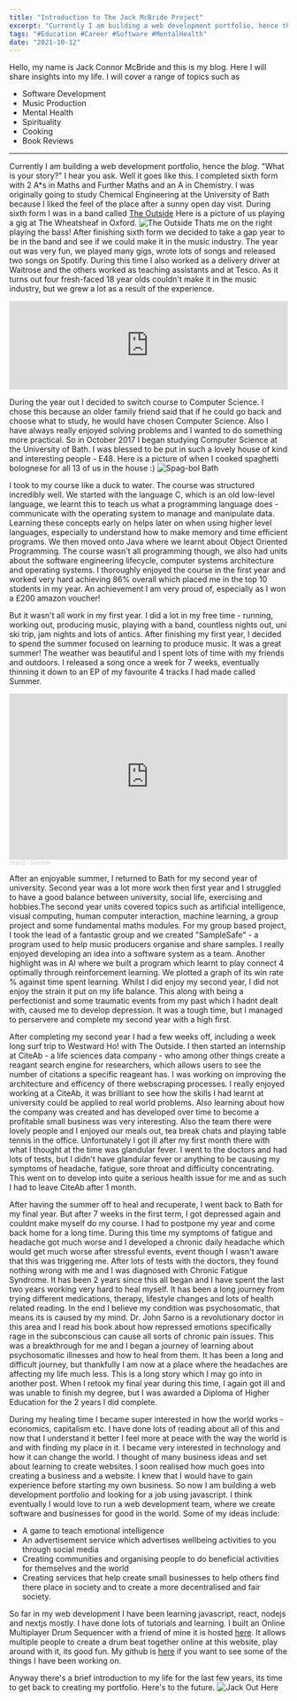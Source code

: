 ```yaml
---
title: "Introduction to The Jack McBride Project"
excerpt: "Currently I am building a web development portfolio, hence the blog. 'What is your story' I hear you ask. Well it goes like this... "
tags: "#Education #Career #Software #MentalHealth"
date: "2021-10-12"
---
```


Hello, my name is Jack Connor McBride and this is my blog. Here I will share insights into my life. I will cover 
a range of topics such as
- Software Development
- Music Production
- Mental Health
- Spirituality
- Cooking
- Book Reviews
---
Currently I am building a web development portfolio, hence the *blog*. "What is your story?" I hear you ask. Well
it goes like this. I completed sixth form with 2 A*s in Maths and Further Maths and an A in Chemistry. I was originally
going to study Chemical Engineering at the University of Bath because I liked the feel of the place after a sunny open day
visit. During sixth form I was in a band called [The Outside](https://www.facebook.com/theoutside4) Here is a picture of us playing a gig at The Wheatsheaf in Oxford.
![The Outside](/images/TheOutside.jpg)
Thats me on the right playing the bass! After finishing sixth form we decided to take a gap year to be in the band and see if we could make it in the music industry.
The year out was very fun, we played many gigs, wrote lots of songs and released two songs on Spotify. During this time I also worked as a delivery driver at Waitrose and the others worked as teaching assistants
and at Tesco. As it turns out four fresh-faced 18 year olds couldn't make it in the music industry, but we grew a lot as a result of the experience.

<iframe src="https://open.spotify.com/embed/artist/45uDQB0t6fSdAKcS4NN0TQ?utm_source=generator" width="100%" height="160" frameBorder="0" allowfullscreen="" allow="autoplay; clipboard-write; encrypted-media; fullscreen; picture-in-picture"></iframe>

During the year out I decided to switch course to Computer Science. I chose this because an older family friend said that if he could 
go back and choose what to study, he would have chosen Computer Science. Also I have always really enjoyed solving problems and I 
wanted to do something more practical. So in October 2017 I began studying Computer Science at the University of
Bath. I was blessed to be put in such a lovely house of kind and interesting people - E48. Here is a picture of when I cooked spaghetti 
bolognese for all 13 of us in the house :) ![Spag-bol Bath](/images/spagbolBath.jpg)

I took to my course like a duck to water. The course was structured incredibly well. We started with the language C, which is an
old low-level language, we learnt this to teach us what a programming language does - communicate with the operating system to manage and manipulate data.
Learning these concepts early on helps later on when using higher level languages, especially to understand how to make memory and time efficient programs.
We then moved onto Java where we learnt about Object Oriented Programming. The course wasn't all programming though, we also had units about the software 
engineering lifecycle, computer systems architecture and operating systems. I thoroughly enjoyed the course in the first year and worked very hard achieving 86%
overall which placed me in the top 10 students in my year. An achievement I am very proud of, especially as I won a £200 amazon voucher!

But it wasn't all work in my first year. I did a lot in my free time - running, working out, producing music, playing with a band, countless nights out, uni ski trip, jam nights and lots of antics. After finishing my first year, I decided to spend the summer focused on learning to produce music. It was a great summer! The weather was beautiful and I spent lots of time with my friends and outdoors. I released a song once a week for 7 weeks, eventually thinning it down to an EP of my favourite 4 tracks I had made called Summer.

<iframe width="100%" height="300" scrolling="no" frameborder="no" allow="autoplay" src="https://w.soundcloud.com/player/?url=https%3A//api.soundcloud.com/playlists/732284385&color=%23ff5500&auto_play=false&hide_related=false&show_comments=true&show_user=true&show_reposts=false&show_teaser=true&visual=true"></iframe><div style="font-size: 10px; color: #cccccc;line-break: anywhere;word-break: normal;overflow: hidden;white-space: nowrap;text-overflow: ellipsis; font-family: Interstate,Lucida Grande,Lucida Sans Unicode,Lucida Sans,Garuda,Verdana,Tahoma,sans-serif;font-weight: 100;"><a href="https://soundcloud.com/muccy" title="muccy" target="_blank" style="color: #cccccc; text-decoration: none;">muccy</a> · <a href="https://soundcloud.com/muccy/sets/summer" title="Summer" target="_blank" style="color: #cccccc; text-decoration: none;">Summer</a></div>

After an enjoyable summer, I returned to Bath for my second year of university. Second year was a lot more work then first year and I struggled to have a 
good balance between university, social life, exercising and hobbies.The second year units covered topics such as artificial intelligence, visual computing, human computer interaction, machine learning, a group project and some fundamental maths modules. For my group based project, I took the lead of a fantastic group and we created "SampleSafe" - a program used to help music producers organise and share samples. I really enjoyed developing an idea into a software system as a team. Another highlight was in AI where we built a program which learnt to play connect 4 optimally through reinforcement learning. We plotted a graph of its win rate % against time spent learning. Whilst I did enjoy my second year, I did not enjoy the strain it put on my life balance. This along with being a perfectionist and some traumatic events from my past which I hadnt dealt with, caused me to develop depression. It was a tough time, but I managed to perservere and complete my second year with a high first. 

After completing my second year I had a few weeks off, including a week long surf trip to Westward Ho! with The Outside. I then started an internship at CiteAb - a life sciences data company - who among other things create a reagant search engine for researchers, which allows users to see the number of citations a specific reageant has. I was working on improving the architecture and efficency of there webscraping processes. I really enjoyed working at a CiteAb, it was brilliant to see how the skills I had learnt at university could be applied to real world problems. Also learning about how the company was created and has developed over time to become a profitable small business was very interesting. Also the team there were lovely people and I enjoyed our meals out, tea break chats and playing table tennis in the office. Unfortunately I got ill after my first month there with what I thought at the time was glandular fever. I went to the doctors and had lots of tests, but I didn't have glandular fever or anything to be causing my symptoms of headache, fatigue, sore throat and difficulty concentrating. This went on to develop into quite a serious health issue for me and as such I had to leave CiteAb after 1 month.

After having the summer off to heal and recuperate, I went back to Bath for my final year. But after 7 weeks in the first term, I got depressed again and couldnt make myself do my course. I had to postpone my year and come back home for a long time. During this time my symptoms of fatigue and headache got much worse and I developed a chronic daily headache which would get much worse after stressful events, event though I wasn't aware that this was triggering me. After lots of tests with the doctors, they found nothing wrong with me and I was diagnosed with Chronic Fatigue Syndrome. It has been 2 years since this all began and I have spent the last two years working very hard to heal myself. It has been a long journey from trying different medications, therapy, lifestyle changes and lots of health related reading. In the end I believe my condition was psychosomatic, that means its is caused by my mind. Dr. John Sarno is a revolutionary doctor in this area and I read his book about how repressed emotions specifically rage in the subconscious can cause all sorts of chronic pain issues. This was a breakthrough for me and I began a journey of learning about psychosomatic illnesses and how to heal from them. It has been a long and difficult journey, but thankfully I am now at a place where the headaches are affecting my life much less. This is a long story which I may go into in another post. When I retook my final year during this time, I again got ill and was unable to finish my degree, but I was awarded a Diploma of Higher Education for the 2 years I did complete.

During my healing time I became super interested in how the world works - economics, capitalism etc. I have done lots of reading about all of this and now that I understand it better I feel more at peace with the way the world is and with finding my place in it. I became very interested in technology and how it can change the world. I thought of many business ideas and set about learning to create websites. I soon realised how much goes into creating a business and a website. I knew that I would have to gain experience before starting my own business. So now I am building a web development portfolio and looking for a job using javascript. I think eventually I would love to run a web development team, where we create software and businesses for good in the world. Some of my ideas include: 
- A game to teach emotional intelligence 
- An advertisement service which advertises wellbeing activities to you through social media
- Creating communities and organising people to do beneficial activities for themselves and the world 
- Creating services that help create small businesses to help others find there place in society and to create a more decentralised and fair society. 

So far in my web development I have been learning javascript, react, nodejs and nextjs mostly. I have done lots of tutorials and learning. I built an Online Multiplayer Drum Sequencer with a friend of mine it is hosted [here](http://online-drum-sequencer.herokuapp.com/). It allows multiple people to create a drum beat together online at this website, play around with it, its good fun. My github is [here](https://github.com/JackMcBride98) if you want to see some of the things I have been working on. 

Anyway there's a brief introduction to my life for the last few years, its time to get back to creating my portfolio. Here's to the future.
![Jack Out Here](/images/JackOutHere.jpg)







